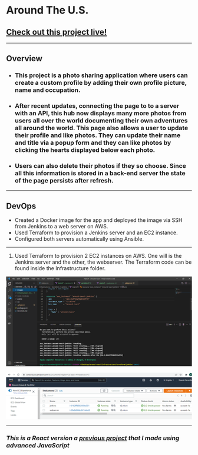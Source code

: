 # Around The U.S.

## [Check out this project live!](https://deserie-around-react.netlify.app/)

---

## Overview

- ### This project is a photo sharing application where users can create a custom profile by adding their own profile picture, name and occupation.

- ### After recent updates, connecting the page to to a server with an API, this hub now displays many more photos from users all over the world documenting their own adventures all around the world. This page also allows a user to update their profile and like photos. They can update their name and title via a popup form and they can like photos by clicking the hearts displayed below each photo.

- ### Users can also delete their photos if they so choose. Since all this information is stored in a back-end server the state of the page persists after refresh.

---

## DevOps

- Created a Docker image for the app and deployed the image via SSH from Jenkins to a web server on AWS.
- Used Terraform to provision a Jenkins server and an EC2 instance.
- Configured both servers automatically using Ansible.

---

1. Used Terraform to provision 2 EC2 instances on AWS. One will is the Jenkins server and the other, the webserver. The Terraform code can be found inside the Infrastructure folder.

![](/images/tf-1.png)

![](/images/ec2-1.png)

---

### _This is a React version a [previous project](https://github.com/deserie-dev/web_project_4) that I made using advanced JavaScript_
